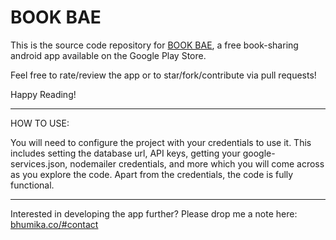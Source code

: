 # BOOK BAE

This is the source code repository for <a href="https://play.google.com/store/apps/details?id=com.bhumika.bookapp">BOOK BAE</a>, a free book-sharing android app available on the Google Play Store.

Feel free to rate/review the app or to star/fork/contribute via pull requests!

Happy Reading!

__________________________

HOW TO USE:

You will need to configure the project with your credentials to use it. This includes setting the database url, API keys, getting your google-services.json, nodemailer credentials, and more which you will come across as you explore the code. Apart from the credentials, the code is fully functional.

__________________________

Interested in developing the app further? Please drop me a note here: <a href="https://www.bhumika.co/#contact">bhumika.co/#contact</a>
